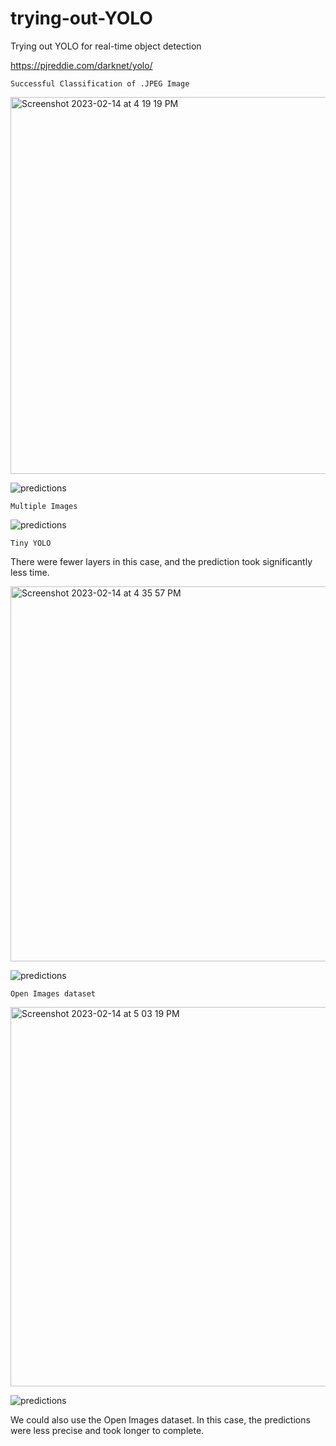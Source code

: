 # trying-out-YOLO


Trying out YOLO for real-time object detection

https://pjreddie.com/darknet/yolo/

```Successful Classification of .JPEG Image```

<img width="603" alt="Screenshot 2023-02-14 at 4 19 19 PM" src="https://user-images.githubusercontent.com/95064358/218764889-e59402b3-ce3a-4dd1-8603-d515059f1ab7.png">

![predictions](https://user-images.githubusercontent.com/95064358/218765412-4308d050-5c11-4db5-9180-5ee629a3606a.jpg)

```Multiple Images```

![predictions](https://user-images.githubusercontent.com/95064358/218766369-aff8e979-5a17-4e1a-9998-fc073d21b7f5.jpg)

```Tiny YOLO```

There were fewer layers in this case, and the prediction took significantly less time.

<img width="600" alt="Screenshot 2023-02-14 at 4 35 57 PM" src="https://user-images.githubusercontent.com/95064358/218769496-32a7cad9-316c-43b4-8404-038a9c936b66.png">

![predictions](https://user-images.githubusercontent.com/95064358/218769592-ec4c7146-0221-4bb4-a1da-f3d643e89d02.jpg)

```Open Images dataset```

<img width="607" alt="Screenshot 2023-02-14 at 5 03 19 PM" src="https://user-images.githubusercontent.com/95064358/218776184-b14369d0-2b59-42bc-8935-e3f6657ed2a6.png">

![predictions](https://user-images.githubusercontent.com/95064358/218776229-1d21e26b-b200-4710-953e-23d3656e6a64.jpg)

We could also use the Open Images dataset. In this case, the predictions were less precise and took longer to complete.



